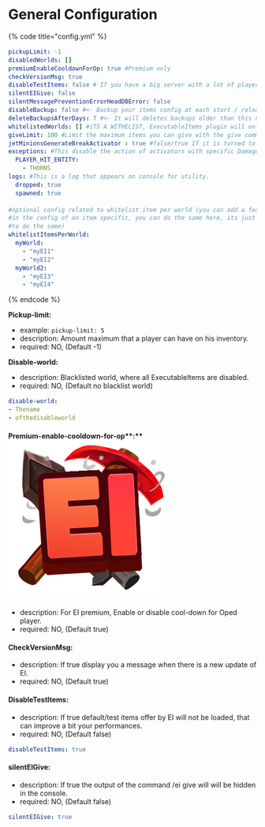 # General Configuration

{% code title="config.yml" %}
```yaml
pickupLimit: -1
disabledWorlds: []
premiumEnableCooldownForOp: true #Premium only
checkVersionMsg: true
disableTestItems: false # If you have a big server with a lot of players, it's recommended to turn this option on true
silentEIGive: false
silentMessagePreventionErrorHeadDBError: false
disableBackup: false #<- Backup your items config at each start / reload of the server
deleteBackupsAfterDays: 7 #<- It will deletes backups older than this number of days
whitelistedWorlds: [] #iTS A WITHELIST, ExecutableItems plugin will only work in these worlds.
giveLimit: 100 #Limit the maximum items you can give with the give command
jetMinionsGenerateBreakActivator : true #false/true If it is turned to true, when a minion breaks a block, an event will be created to simulate that the owner of the minion has broken the block.
exceptions: #This disable the action of activators with specific DamageCauses
  PLAYER_HIT_ENTITY:
    - THORNS
logs: #This is a log that appears on console for utility.
  dropped: true
  spawned: true

#optional config related to whitelist item per world (you can add a feature similar
#in the config of an item specific, you can do the same here, its just different way
#to do the same)
whitelistItemsPerWorld:
  myWorld:
    - "myEI1"
    - "myEI2"
  myWorld2:
    - "myEI3"
    - "myEI4"
```
{% endcode %}



**Pickup-limit:**

* example: `pickup-limit: 5`
* description: Amount maximum that a player can have on his inventory.
* required: NO, (Default -1)



**Disable-world:**

* description: Blacklisted world, where all ExecutableItems are disabled.
* required: NO, (Default no blacklist world)

```yaml
disable-world:
- Thename
- ofthedisableworld
```

#### Premium-enable-cooldown-for-op**:** <img src="../../.gitbook/assets/Executable Items Color3.png" alt="" data-size="line">

* description: For EI premium, Enable or disable cool-down for Oped player.
* required: NO, (Default true)

#### CheckVersionMsg:

* description: If true display you a message when there is a new update of EI.
* required: NO, (Default true)

#### DisableTestItems:

* description: If true default/test items offer by EI will not be loaded, that can improve a bit your performances.
* required: NO, (Default false)

```yaml
disableTestItems: true
```

#### silentEIGive:

* description: If true the output of the command /ei give will will be hidden in the console.
* required: NO, (Default false)

```yaml
silentEIGive: true
```
